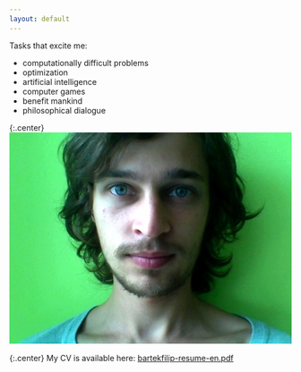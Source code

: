 ```yaml
---
layout: default
---
```


Tasks that excite me:

* computationally difficult problems
* optimization
* artificial intelligence
* computer games
* benefit mankind
* philosophical dialogue

{:.center}
![My photo](/assets/face.jpg)

{:.center}
My CV is available here: [bartekfilip-resume-en.pdf](http://filipbartek.github.io/resume/bartekfilip-resume-en.pdf)
